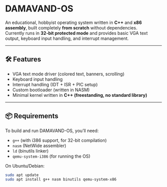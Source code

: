 # DAMAVAND-OS

An educational, hobbyist operating system written in **C++** and **x86 assembly**, built completely **from scratch** without dependencies.  
Currently runs in **32-bit protected mode** and provides basic VGA text output, keyboard input handling, and interrupt management.

---

## 🛠 Features
- VGA text mode driver (colored text, banners, scrolling)
- Keyboard input handling
- Interrupt handling (IDT + ISR + PIC setup)
- Custom bootloader (written in NASM)
- Minimal kernel written in **C++ (freestanding, no standard library)**

---

## 📦 Requirements
To build and run DAMAVAND-OS, you’ll need:

- `g++` (with i386 support, for 32-bit compilation)
- `nasm` (NetWide assembler)
- `ld` (binutils linker)
- `qemu-system-i386` (for running the OS)

On Ubuntu/Debian:
```sh
sudo apt update
sudo apt install g++ nasm binutils qemu-system-x86
